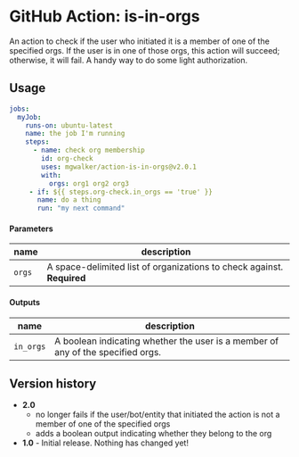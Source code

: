 # GitHub Action: is-in-orgs

An action to check if the user who initiated it is a member of one of the
specified orgs. If the user is in one of those orgs, this action will succeed;
otherwise, it will fail. A handy way to do some light authorization.

## Usage

```yml
jobs:
  myJob:
    runs-on: ubuntu-latest
    name: the job I'm running
    steps:
      - name: check org membership
        id: org-check
        uses: mgwalker/action-is-in-orgs@v2.0.1
        with:
          orgs: org1 org2 org3
     - if: ${{ steps.org-check.in_orgs == 'true' }}
       name: do a thing
       run: "my next command"
```

#### Parameters

|name|description|
|---|---|
|`orgs`|A space-delimited list of organizations to check against. **Required**

#### Outputs

|name|description|
|---|---|
|`in_orgs`|A boolean indicating whether the user is a member of any of the specified orgs.

## Version history

- **2.0**
  - no longer fails if the user/bot/entity that initiated the action is not a
    member of one of the specified orgs
  - adds a boolean output indicating whether they belong to the org
- **1.0** - Initial release. Nothing has changed yet!
